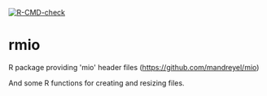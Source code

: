 <!-- badges: start -->
[![R-CMD-check](https://github.com/privefl/rmio/workflows/R-CMD-check/badge.svg)](https://github.com/privefl/rmio/actions)
<!-- badges: end -->

# rmio

R package providing 'mio' header files (https://github.com/mandreyel/mio)

And some R functions for creating and resizing files.
